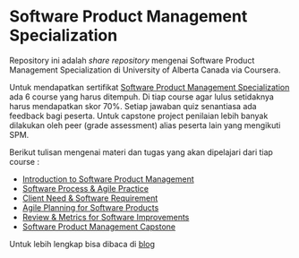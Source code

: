 # Software Product Management Specialization

Repository ini adalah _share repository_ mengenai Software Product Management Specialization di University of Alberta Canada via Coursera.

Untuk mendapatkan sertifikat [Software Product Management Specialization](https://osmbpm.wordpress.com/2020/07/22/software-product-management-specialization-coursera-university-of-alberta/) ada 6 course yang harus ditempuh. Di tiap course agar lulus setidaknya harus mendapatkan skor 70%. Setiap jawaban quiz senantiasa ada feedback bagi peserta. Untuk capstone project penilaian lebih banyak dilakukan oleh peer (grade assessment) alias peserta lain yang mengikuti SPM.

Berikut tulisan mengenai materi dan tugas yang akan dipelajari dari tiap course :

- [Introduction to Software Product Management](https://osmbpm.wordpress.com/2020/07/23/introduction-to-software-product-management-spm/)
- [Software Process & Agile Practice](https://osmbpm.wordpress.com/2020/07/23/software-process-agile-practice/)
- [Client Need & Software Requirement](https://osmbpm.wordpress.com/2020/07/27/client-need-and-software-requirement/)
- [Agile Planning for Software Products](https://osmbpm.wordpress.com/2020/07/27/agile-planning-for-software-products/)
- [Review & Metrics for Software Improvements](https://osmbpm.wordpress.com/2020/07/28/review-and-metrics-for-software-improvements/)
- [Software Product Management Capstone](https://osmbpm.wordpress.com/2020/08/01/software-product-management-capstone-project/)

Untuk lebih lengkap bisa dibaca di [blog](https://osmbpm.wordpress.com/category/product-management/)
